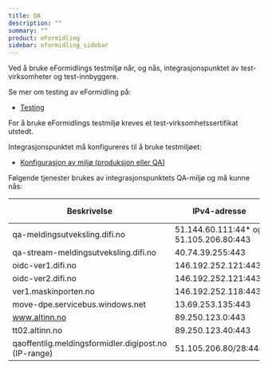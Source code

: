```yaml
---
title: QA
description: ""
summary: ""
product: eFormidling
sidebar: eformidling_sidebar
---
```


Ved å bruke eFormidlings testmiljø når, og nås, integrasjonspunktet av test-virksomheter og test-innbyggere.

Se mer om testing av eFormidling på:

- [Testing](../Testing/)

For å bruke eFormidlings testmiljø kreves et test-virksomhetssertifikat utstedt.

Integrasjonspunktet må konfigureres til å bruke testmiljøet:

- [Konfigurasjon av miljø (produksjon eller QA)](../installasjon/installasjon#miljø-produksjon-eller-qa)

Følgende tjenester brukes av integrasjonspunktets QA-miljø og må kunne nås:

| Beskrivelse                                          | IPv4-adresse                           | IPv6-adresse | Tjeneste |
|------------------------------------------------------|----------------------------------------|--------------|----------|
| qa-meldingsutveksling.difi.no                        | 51.144.60.111:44* og 51.105.206.80:443 | -            | Alle     |
| qa-stream-meldingsutveksling.difi.no                 | 40.74.39.255:443                       | -            | Alle     |
| oidc-ver1.difi.no                                    | 146.192.252.121:443                    | -            | Alle     |
| oidc-ver2.difi.no                                    | 146.192.252.121:443                    | -            | Alle     |
| ver1.maskinporten.no                                 | 146.192.252.118:443                    | -            | Alle     |
| move-dpe.servicebus.windows.net                      | 13.69.253.135:443                      | -            | DPE      | 
| www.altinn.no                                        | 89.250.123.0:443                       | -            | DPO      |
| tt02.altinn.no                                       | 89.250.123.40:443                      | -            | DPV      |
| qaoffentlig.meldingsformidler.digipost.no (IP-range) | 51.105.206.80/28:443                   | -            | DPI      |

